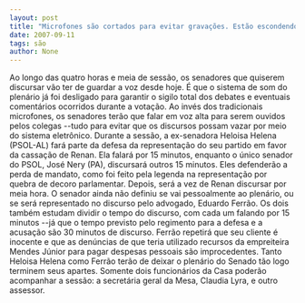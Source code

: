 ```yaml
---
layout: post
title: "Microfones são cortados para evitar gravações. Estão escondendo o quê?"
date: 2007-09-11
tags: são
author: None
---
```

Ao longo das quatro horas e meia de sess&atilde;o, os senadores que quiserem discursar v&atilde;o ter de guardar a voz desde hoje. &Eacute; que o sistema de som do plen&aacute;rio j&aacute; foi desligado para garantir o sigilo total dos debates e eventuais coment&aacute;rios ocorridos durante a vota&ccedil;&atilde;o. 
Ao inv&eacute;s dos tradicionais microfones, os senadores ter&atilde;o que falar em voz alta para serem ouvidos pelos colegas --tudo para evitar que os discursos possam vazar por meio do sistema eletr&ocirc;nico. 
Durante a sess&atilde;o, a ex-senadora Heloisa Helena (PSOL-AL) far&aacute; parte da defesa da representa&ccedil;&atilde;o do seu partido em favor da cassa&ccedil;&atilde;o de Renan. Ela falar&aacute; por 15 minutos, enquanto o &uacute;nico senador do PSOL, Jos&eacute; Nery (PA), discursar&aacute; outros 15 minutos. Eles defender&atilde;o a perda de mandato, como foi feito pela legenda na representa&ccedil;&atilde;o por quebra de decoro parlamentar. 
Depois, ser&aacute; a vez de Renan discursar por meia hora. O senador ainda n&atilde;o definiu se vai pessoalmente ao plen&aacute;rio, ou se ser&aacute; representado no discurso pelo advogado, Eduardo Ferr&atilde;o. Os dois tamb&eacute;m estudam dividir o tempo do discurso, com cada um falando por 15 minutos --j&aacute; que o tempo previsto pelo regimento para a defesa e a acusa&ccedil;&atilde;o s&atilde;o 30 minutos de discurso. 
Ferr&atilde;o repetir&aacute; que seu cliente &eacute; inocente e que as den&uacute;ncias de que teria utilizado recursos da empreiteira Mendes J&uacute;nior para pagar despesas pessoais s&atilde;o improcedentes. Tanto Heloisa Helena como Ferr&atilde;o ter&atilde;o de deixar o plen&aacute;rio do Senado t&atilde;o logo terminem seus apartes. Somente dois funcion&aacute;rios da Casa poder&atilde;o acompanhar a sess&atilde;o: a secret&aacute;ria geral da Mesa, Claudia Lyra, e outro assessor.  